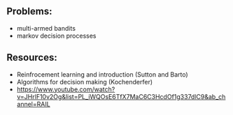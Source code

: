 ## Problems:

- multi-armed bandits
- markov decision processes

## Resources:

- Reinfrocement learning and introduction (Sutton and Barto)
- Algorithms for decision making (Kochenderfer)
- https://www.youtube.com/watch?v=JHrlF10v2Og&list=PL_iWQOsE6TfX7MaC6C3HcdOf1g337dlC9&ab_channel=RAIL

